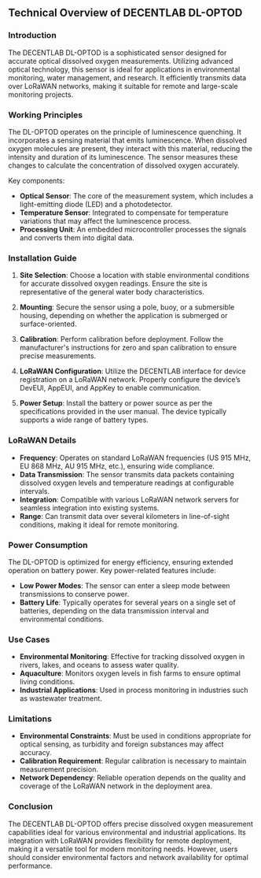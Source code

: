 ## Technical Overview of DECENTLAB DL-OPTOD

### Introduction
The DECENTLAB DL-OPTOD is a sophisticated sensor designed for accurate optical dissolved oxygen measurements. Utilizing advanced optical technology, this sensor is ideal for applications in environmental monitoring, water management, and research. It efficiently transmits data over LoRaWAN networks, making it suitable for remote and large-scale monitoring projects.

### Working Principles
The DL-OPTOD operates on the principle of luminescence quenching. It incorporates a sensing material that emits luminescence. When dissolved oxygen molecules are present, they interact with this material, reducing the intensity and duration of its luminescence. The sensor measures these changes to calculate the concentration of dissolved oxygen accurately.

Key components:
- **Optical Sensor**: The core of the measurement system, which includes a light-emitting diode (LED) and a photodetector.
- **Temperature Sensor**: Integrated to compensate for temperature variations that may affect the luminescence process.
- **Processing Unit**: An embedded microcontroller processes the signals and converts them into digital data.

### Installation Guide
1. **Site Selection**: Choose a location with stable environmental conditions for accurate dissolved oxygen readings. Ensure the site is representative of the general water body characteristics.
   
2. **Mounting**: Secure the sensor using a pole, buoy, or a submersible housing, depending on whether the application is submerged or surface-oriented.
   
3. **Calibration**: Perform calibration before deployment. Follow the manufacturer's instructions for zero and span calibration to ensure precise measurements.
   
4. **LoRaWAN Configuration**: Utilize the DECENTLAB interface for device registration on a LoRaWAN network. Properly configure the device’s DevEUI, AppEUI, and AppKey to enable communication.
   
5. **Power Setup**: Install the battery or power source as per the specifications provided in the user manual. The device typically supports a wide range of battery types.

### LoRaWAN Details
- **Frequency**: Operates on standard LoRaWAN frequencies (US 915 MHz, EU 868 MHz, AU 915 MHz, etc.), ensuring wide compliance.
- **Data Transmission**: The sensor transmits data packets containing dissolved oxygen levels and temperature readings at configurable intervals.
- **Integration**: Compatible with various LoRaWAN network servers for seamless integration into existing systems.
- **Range**: Can transmit data over several kilometers in line-of-sight conditions, making it ideal for remote monitoring.

### Power Consumption
The DL-OPTOD is optimized for energy efficiency, ensuring extended operation on battery power. Key power-related features include:
- **Low Power Modes**: The sensor can enter a sleep mode between transmissions to conserve power.
- **Battery Life**: Typically operates for several years on a single set of batteries, depending on the data transmission interval and environmental conditions.
  
### Use Cases
- **Environmental Monitoring**: Effective for tracking dissolved oxygen in rivers, lakes, and oceans to assess water quality.
- **Aquaculture**: Monitors oxygen levels in fish farms to ensure optimal living conditions.
- **Industrial Applications**: Used in process monitoring in industries such as wastewater treatment.
  
### Limitations
- **Environmental Constraints**: Must be used in conditions appropriate for optical sensing, as turbidity and foreign substances may affect accuracy.
- **Calibration Requirement**: Regular calibration is necessary to maintain measurement precision.
- **Network Dependency**: Reliable operation depends on the quality and coverage of the LoRaWAN network in the deployment area.

### Conclusion
The DECENTLAB DL-OPTOD offers precise dissolved oxygen measurement capabilities ideal for various environmental and industrial applications. Its integration with LoRaWAN provides flexibility for remote deployment, making it a versatile tool for modern monitoring needs. However, users should consider environmental factors and network availability for optimal performance.